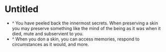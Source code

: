 # Untitled

- ^ You have peeled back the innermost secrets. When preserving a skin you may preserve something like the mind of the being as it was when it died, mute and subservient to you.
- ^ When you don a skin, you can access memories, respond to circumstances as it would, and more.